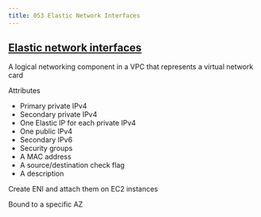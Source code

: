 ```yaml
---
title: 053 Elastic Network Interfaces
---
```


## [Elastic network interfaces](https://docs.aws.amazon.com/AWSEC2/latest/UserGuide/using-eni.html)

A logical networking component in a VPC that represents a virtual network card

Attributes
- Primary private IPv4
- Secondary private IPv4
- One Elastic IP for each private IPv4
- One public IPv4
- Secondary IPv6
- Security groups
- A MAC address
- A source/destination check flag
- A description

Create ENI and attach them on EC2 instances

Bound to a specific AZ
